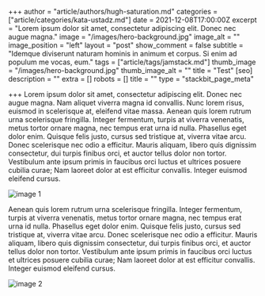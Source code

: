 +++
author = "article/authors/hugh-saturation.md"
categories = ["article/categories/kata-ustadz.md"]
date = 2021-12-08T17:00:00Z
excerpt = "Lorem ipsum dolor sit amet, consectetur adipiscing elit. Donec nec augue magna."
image = "/images/hero-background.jpg"
image_alt = ""
image_position = "left"
layout = "post"
show_comment = false
subtitle = "Idemque diviserunt naturam hominis in animum et corpus. Si enim ad populum me   vocas, eum."
tags = ["article/tags/jamstack.md"]
thumb_image = "/images/hero-background.jpg"
thumb_image_alt = ""
title = "Test"
[seo]
description = ""
extra = []
robots = []
title = ""
type = "stackbit_page_meta"

+++
Lorem ipsum dolor sit amet, consectetur adipiscing elit. Donec nec augue magna. Nam aliquet viverra magna id convallis. Nunc lorem risus, euismod in scelerisque at, eleifend vitae massa. Aenean quis lorem rutrum urna scelerisque fringilla. Integer fermentum, turpis at viverra venenatis, metus tortor ornare magna, nec tempus erat urna id nulla. Phasellus eget dolor enim. Quisque felis justo, cursus sed tristique at, viverra vitae arcu. Donec scelerisque nec odio a efficitur. Mauris aliquam, libero quis dignissim consectetur, dui turpis finibus orci, et auctor tellus dolor non tortor. Vestibulum ante ipsum primis in faucibus orci luctus et ultrices posuere cubilia curae; Nam laoreet dolor at est efficitur convallis. Integer euismod eleifend cursus.

![image 1](/images/about-5.jpg "image tittle")

Aenean quis lorem rutrum urna scelerisque fringilla. Integer fermentum, turpis at viverra venenatis, metus tortor ornare magna, nec tempus erat urna id nulla. Phasellus eget dolor enim. Quisque felis justo, cursus sed tristique at, viverra vitae arcu. Donec scelerisque nec odio a efficitur. Mauris aliquam, libero quis dignissim consectetur, dui turpis finibus orci, et auctor tellus dolor non tortor. Vestibulum ante ipsum primis in faucibus orci luctus et ultrices posuere cubilia curae; Nam laoreet dolor at est efficitur convallis. Integer euismod eleifend cursus.

![image 2](/images/about-3.jpg "image tittle")